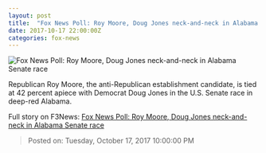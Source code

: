 ```yaml
---
layout: post
title:  "Fox News Poll: Roy Moore, Doug Jones neck-and-neck in Alabama Senate race"
date: 2017-10-17 22:00:00Z
categories: fox-news
---
```


![Fox News Poll: Roy Moore, Doug Jones neck-and-neck in Alabama Senate race](http://a57.foxnews.com/images.foxnews.com/content/fox-news/politics/2017/10/17/fox-news-poll-alabama-senate-race-all-tied-up/_jcr_content/article-text/article-par-1/inline_spotlight_ima/image.img.png/612/344/1508270701163.png?ve=1&tl=1)

Republican Roy Moore, the anti-Republican establishment candidate, is tied at 42 percent apiece with Democrat Doug Jones in the U.S. Senate race in deep-red Alabama.


Full story on F3News: [Fox News Poll: Roy Moore, Doug Jones neck-and-neck in Alabama Senate race](http://www.f3nws.com/n/Mf3PUB)

> Posted on: Tuesday, October 17, 2017 10:00:00 PM
